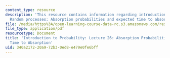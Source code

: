 ```yaml
---
content_type: resource
description: 'This resource contains information regarding introduction to probability:
  Random processes: Absorption probabilities and expected time to absorption.'
file: /media/https%3A/open-learning-course-data-rc.s3.amazonaws.com/res-6-012-introduction-to-probability-spring-2018/340a217220a972b30ed8e479e0fe6bff_MITRES_6_012S18_L26.pdf
file_type: application/pdf
resourcetype: Document
title: 'Introduction to Probability: Lecture 26: Absorption Probabilities and Expected
  Time to Absorption'
uid: 340a2172-20a9-72b3-0ed8-e479e0fe6bff
---
```

